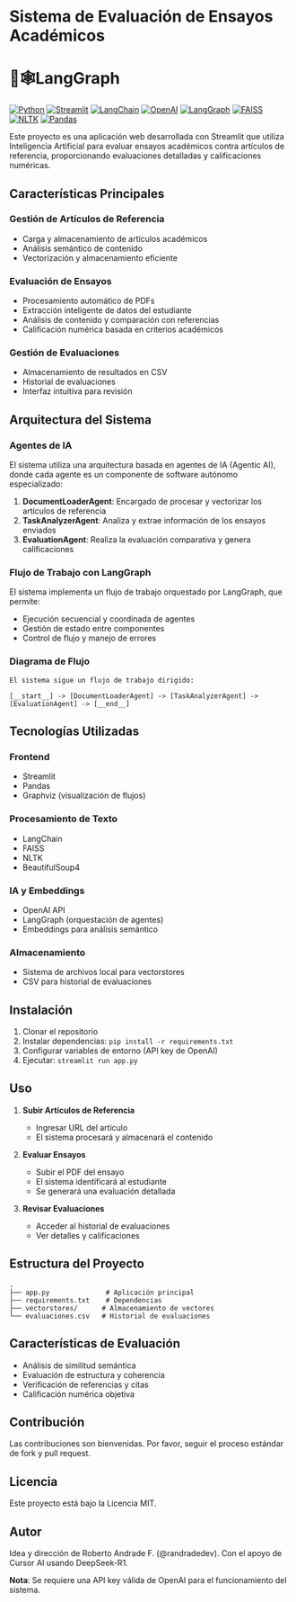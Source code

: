 # Sistema de Evaluación de Ensayos Académicos

# 🦜🕸️LangGraph
[![Python](https://img.shields.io/badge/Python-3.9+-blue.svg?logo=python&logoColor=white)](https://www.python.org)
[![Streamlit](https://img.shields.io/badge/Streamlit-1.24+-FF4B4B.svg?logo=streamlit&logoColor=white)](https://streamlit.io)
[![LangChain](https://img.shields.io/badge/LangChain-0.1.0-32CD32.svg?logo=chainlink&logoColor=white)](https://langchain.com)
[![OpenAI](https://img.shields.io/badge/OpenAI-1.3.0-412991.svg?logo=openai&logoColor=white)](https://openai.com)
[![LangGraph](https://img.shields.io/badge/LangGraph-0.0.13-4B0082.svg)](https://python.langchain.com/docs/langgraph)
[![FAISS](https://img.shields.io/badge/FAISS-1.7.4-FB7299.svg)](https://github.com/facebookresearch/faiss)
[![NLTK](https://img.shields.io/badge/NLTK-3.8.1-154F3F.svg)](https://www.nltk.org)
[![Pandas](https://img.shields.io/badge/Pandas-2.1.0-150458.svg?logo=pandas&logoColor=white)](https://pandas.pydata.org)

Este proyecto es una aplicación web desarrollada con Streamlit que utiliza Inteligencia Artificial para evaluar ensayos académicos contra artículos de referencia, proporcionando evaluaciones detalladas y calificaciones numéricas.

## Características Principales

### Gestión de Artículos de Referencia
- Carga y almacenamiento de artículos académicos
- Análisis semántico de contenido
- Vectorización y almacenamiento eficiente

### Evaluación de Ensayos
- Procesamiento automático de PDFs
- Extracción inteligente de datos del estudiante
- Análisis de contenido y comparación con referencias
- Calificación numérica basada en criterios académicos

### Gestión de Evaluaciones
- Almacenamiento de resultados en CSV
- Historial de evaluaciones
- Interfaz intuitiva para revisión

## Arquitectura del Sistema

### Agentes de IA
El sistema utiliza una arquitectura basada en agentes de IA (Agentic AI), donde cada agente es un componente de software autónomo especializado:

1. **DocumentLoaderAgent**: Encargado de procesar y vectorizar los artículos de referencia
2. **TaskAnalyzerAgent**: Analiza y extrae información de los ensayos enviados
3. **EvaluationAgent**: Realiza la evaluación comparativa y genera calificaciones

### Flujo de Trabajo con LangGraph
El sistema implementa un flujo de trabajo orquestado por LangGraph, que permite:
- Ejecución secuencial y coordinada de agentes
- Gestión de estado entre componentes
- Control de flujo y manejo de errores

### Diagrama de Flujo
```
El sistema sigue un flujo de trabajo dirigido:

[__start__] -> [DocumentLoaderAgent] -> [TaskAnalyzerAgent] -> [EvaluationAgent] -> [__end__]
```

## Tecnologías Utilizadas

### Frontend
- Streamlit
- Pandas
- Graphviz (visualización de flujos)

### Procesamiento de Texto
- LangChain
- FAISS
- NLTK
- BeautifulSoup4

### IA y Embeddings
- OpenAI API
- LangGraph (orquestación de agentes)
- Embeddings para análisis semántico

### Almacenamiento
- Sistema de archivos local para vectorstores
- CSV para historial de evaluaciones

## Instalación

1. Clonar el repositorio
2. Instalar dependencias: `pip install -r requirements.txt`
3. Configurar variables de entorno (API key de OpenAI)
4. Ejecutar: `streamlit run app.py`

## Uso

1. **Subir Artículos de Referencia**
   - Ingresar URL del artículo
   - El sistema procesará y almacenará el contenido

2. **Evaluar Ensayos**
   - Subir el PDF del ensayo
   - El sistema identificará al estudiante
   - Se generará una evaluación detallada

3. **Revisar Evaluaciones**
   - Acceder al historial de evaluaciones
   - Ver detalles y calificaciones

## Estructura del Proyecto
```
.
├── app.py              # Aplicación principal
├── requirements.txt    # Dependencias
├── vectorstores/      # Almacenamiento de vectores
└── evaluaciones.csv   # Historial de evaluaciones
```

## Características de Evaluación
- Análisis de similitud semántica
- Evaluación de estructura y coherencia
- Verificación de referencias y citas
- Calificación numérica objetiva

## Contribución
Las contribuciones son bienvenidas. Por favor, seguir el proceso estándar de fork y pull request.

## Licencia
Este proyecto está bajo la Licencia MIT.

## Autor
Idea y dirección de Roberto Andrade F. (@randradedev).
Con el apoyo de Cursor AI usando DeepSeek-R1.

**Nota**: Se requiere una API key válida de OpenAI para el funcionamiento del sistema. 